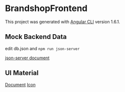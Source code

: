 # BrandshopFrontend

This project was generated with [Angular CLI](https://github.com/angular/angular-cli) version 1.6.1.

## Mock Backend Data

edit db.json and `npm run json-server`

[json-server document](https://github.com/typicode/json-server)

## UI Material

[Document](https://material.angular.io)
[Icon](https://material.io/icons/)

